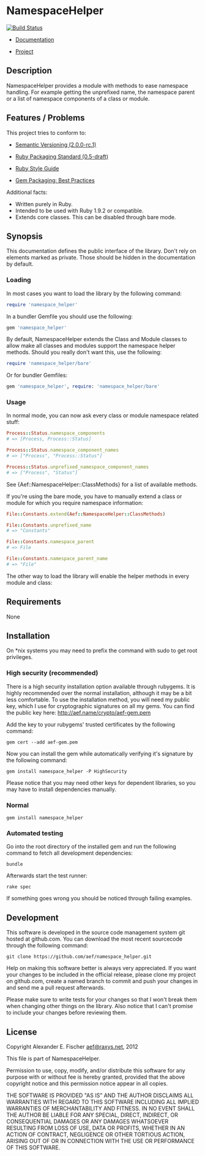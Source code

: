 NamespaceHelper
===============

[![Build Status](https://secure.travis-ci.org/aef/namespace_helper.png)](
https://secure.travis-ci.org/aef/namespace_helper)

* [Documentation][1]
* [Project][2]

   [1]: http://rdoc.info/projects/aef/namespace_helper/
   [2]: http://github.com/aef/namespace_helper/

Description
-----------

NamespaceHelper provides a module with methods to ease namespace handling.
For example getting the unprefixed name, the namespace parent or a list of
namespace components of a class or module.

Features / Problems
-------------------

This project tries to conform to:

* [Semantic Versioning (2.0.0-rc.1)][5]
* [Ruby Packaging Standard (0.5-draft)][6]
* [Ruby Style Guide][7]
* [Gem Packaging: Best Practices][8]

   [5]: http://semver.org/
   [6]: http://chneukirchen.github.com/rps/
   [7]: https://github.com/bbatsov/ruby-style-guide
   [8]: http://weblog.rubyonrails.org/2009/9/1/gem-packaging-best-practices

Additional facts:

* Written purely in Ruby.
* Intended to be used with Ruby 1.9.2 or compatible.
* Extends core classes. This can be disabled through bare mode.

Synopsis
--------

This documentation defines the public interface of the library. Don't rely
on elements marked as private. Those should be hidden in the documentation
by default.

### Loading

In most cases you want to load the library by the following command:

~~~~~ ruby
require 'namespace_helper'
~~~~~

In a bundler Gemfile you should use the following:

~~~~~ ruby
gem 'namespace_helper'
~~~~~

By default, NamespaceHelper extends the Class and Module classes to allow make
all classes and modules support the namespace helper methods. Should you really don't want this, use the following:

~~~~~ ruby
require 'namespace_helper/bare'
~~~~~

Or for bundler Gemfiles:

~~~~~ ruby
gem 'namespace_helper', require: 'namespace_helper/bare'
~~~~~

### Usage

In normal mode, you can now ask every class or module namespace related
stuff:

~~~~~ ruby
Process::Status.namespace_components
# => [Process, Process::Status]

Process::Status.namespace_component_names
# => ["Process", "Process::Status"]

Process::Status.unprefixed_namespace_component_names
# => ["Process", "Status"]
~~~~~

See {Aef::NamespaceHelper::ClassMethods} for a list of available methods.

If you're using the bare mode, you have to manually extend a class or module
for which you require namespace information:

~~~~~ ruby
File::Constants.extend(Aef::NamespaceHelper::ClassMethods)

File::Constants.unprefixed_name
# => "Constants"

File::Constants.namespace_parent
# => File

File::Constants.namespace_parent_name
# => "File"
~~~~~

The other way to load the library will enable the helper methods in every
module and class:


Requirements
------------

None

Installation
------------

On *nix systems you may need to prefix the command with sudo to get root
privileges.

### High security (recommended)

There is a high security installation option available through rubygems. It is
highly recommended over the normal installation, although it may be a bit less
comfortable. To use the installation method, you will need my public key, which
I use for cryptographic signatures on all my gems. You can find the public key
here: http://aef.name/crypto/aef-gem.pem

Add the key to your rubygems' trusted certificates by the following command:

    gem cert --add aef-gem.pem

Now you can install the gem while automatically verifying it's signature by the
following command:

    gem install namespace_helper -P HighSecurity

Please notice that you may need other keys for dependent libraries, so you may
have to install dependencies manually.

### Normal

    gem install namespace_helper

### Automated testing

Go into the root directory of the installed gem and run the following command
to fetch all development dependencies:

    bundle

Afterwards start the test runner:

    rake spec

If something goes wrong you should be noticed through failing examples.

Development
-----------

This software is developed in the source code management system git hosted
at github.com. You can download the most recent sourcecode through the
following command:

    git clone https://github.com/aef/namespace_helper.git

Help on making this software better is always very appreciated. If you want
your changes to be included in the official release, please clone my project
on github.com, create a named branch to commit and push your changes in and
send me a pull request afterwards.

Please make sure to write tests for your changes so that I won't break them
when changing other things on the library. Also notice that I can't promise
to include your changes before reviewing them.

License
-------

Copyright Alexander E. Fischer <aef@raxys.net>, 2012

This file is part of NamespaceHelper.

Permission to use, copy, modify, and/or distribute this software for any
purpose with or without fee is hereby granted, provided that the above
copyright notice and this permission notice appear in all copies.

THE SOFTWARE IS PROVIDED "AS IS" AND THE AUTHOR DISCLAIMS ALL WARRANTIES WITH
REGARD TO THIS SOFTWARE INCLUDING ALL IMPLIED WARRANTIES OF MERCHANTABILITY AND
FITNESS. IN NO EVENT SHALL THE AUTHOR BE LIABLE FOR ANY SPECIAL, DIRECT,
INDIRECT, OR CONSEQUENTIAL DAMAGES OR ANY DAMAGES WHATSOEVER RESULTING FROM
LOSS OF USE, DATA OR PROFITS, WHETHER IN AN ACTION OF CONTRACT, NEGLIGENCE OR
OTHER TORTIOUS ACTION, ARISING OUT OF OR IN CONNECTION WITH THE USE OR
PERFORMANCE OF THIS SOFTWARE.
